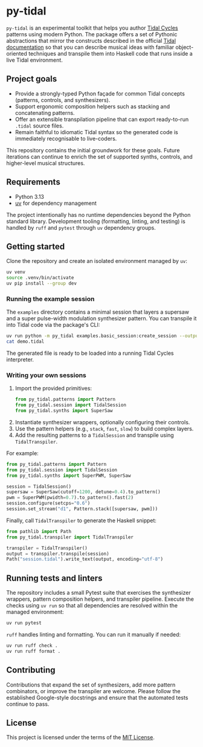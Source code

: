 # py-tidal

`py-tidal` is an experimental toolkit that helps you author [Tidal Cycles](https://tidalcycles.org/) patterns using modern Python. The package offers a set of Pythonic abstractions that mirror the constructs described in the official [Tidal documentation](https://tidalcycles.org/docs/) so that you can describe musical ideas with familiar object-oriented techniques and transpile them into Haskell code that runs inside a live Tidal environment.

## Project goals

* Provide a strongly-typed Python façade for common Tidal concepts (patterns, controls, and synthesizers).
* Support ergonomic composition helpers such as stacking and concatenating patterns.
* Offer an extensible transpilation pipeline that can export ready-to-run `.tidal` source files.
* Remain faithful to idiomatic Tidal syntax so the generated code is immediately recognisable to live-coders.

This repository contains the initial groundwork for these goals. Future iterations can continue to enrich the set of supported synths, controls, and higher-level musical structures.

## Requirements

* Python 3.13
* [uv](https://github.com/astral-sh/uv) for dependency management

The project intentionally has no runtime dependencies beyond the Python standard library. Development tooling (formatting, linting, and testing) is handled by `ruff` and `pytest` through `uv` dependency groups.

## Getting started

Clone the repository and create an isolated environment managed by `uv`:

```bash
uv venv
source .venv/bin/activate
uv pip install --group dev
```

### Running the example session

The `examples` directory contains a minimal session that layers a supersaw and a super pulse-width modulation synthesizer pattern. You can transpile it into Tidal code via the package's CLI:

```bash
uv run python -m py_tidal examples.basic_session:create_session --output demo.tidal
cat demo.tidal
```

The generated file is ready to be loaded into a running Tidal Cycles interpreter.

### Writing your own sessions

1. Import the provided primitives:
   ```python
   from py_tidal.patterns import Pattern
   from py_tidal.session import TidalSession
   from py_tidal.synths import SuperSaw
   ```
2. Instantiate synthesizer wrappers, optionally configuring their controls.
3. Use the pattern helpers (e.g., `stack`, `fast`, `slow`) to build complex layers.
4. Add the resulting patterns to a `TidalSession` and transpile using `TidalTranspiler`.

For example:

```python
from py_tidal.patterns import Pattern
from py_tidal.session import TidalSession
from py_tidal.synths import SuperPWM, SuperSaw

session = TidalSession()
supersaw = SuperSaw(cutoff=1200, detune=0.4).to_pattern()
pwm = SuperPWM(pwidth=0.7).to_pattern().fast(2)
session.configure(setcps="0.6")
session.set_stream("d1", Pattern.stack([supersaw, pwm]))
```

Finally, call `TidalTranspiler` to generate the Haskell snippet:

```python
from pathlib import Path
from py_tidal.transpiler import TidalTranspiler

transpiler = TidalTranspiler()
output = transpiler.transpile(session)
Path("session.tidal").write_text(output, encoding="utf-8")
```

## Running tests and linters

The repository includes a small Pytest suite that exercises the synthesizer wrappers, pattern composition helpers, and transpiler pipeline. Execute the checks using `uv run` so that all dependencies are resolved within the managed environment:

```bash
uv run pytest
```

`ruff` handles linting and formatting. You can run it manually if needed:

```bash
uv run ruff check .
uv run ruff format .
```

## Contributing

Contributions that expand the set of synthesizers, add more pattern combinators, or improve the transpiler are welcome. Please follow the established Google-style docstrings and ensure that the automated tests continue to pass.

## License

This project is licensed under the terms of the [MIT License](LICENSE).
